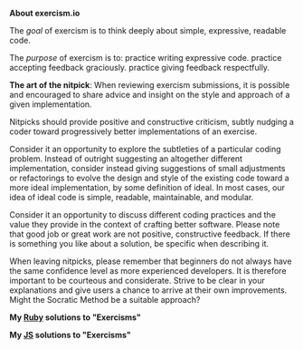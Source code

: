 **About exercism.io**

The *goal* of exercism is to think deeply about simple, expressive,
readable code.

The *purpose* of exercism is to:
practice writing expressive code.
practice accepting feedback graciously.
practice giving feedback respectfully.

**The art of the nitpick**:
When reviewing exercism submissions, it is possible and encouraged to
share advice and insight on the style and approach of a given
implementation.

Nitpicks should provide positive and constructive criticism, subtly
nudging a coder toward progressively better implementations of an
exercise.

Consider it an opportunity to explore the subtleties of a particular
coding problem.
Instead of outright suggesting an altogether different implementation,
consider instead giving suggestions of small adjustments or refactorings
to evolve the design and style of the existing code toward a more ideal
implementation, by some definition of ideal.
In most cases, our idea of ideal code is simple, readable, maintainable,
and modular.

Consider it an opportunity to discuss different coding practices and the
value they provide in the context of crafting better software.
Please note that good job or great work are not positive, constructive
feedback. If there is something you like about a solution, be specific
when describing it.

When leaving nitpicks, please remember that beginners do not always have
the same confidence level as more experienced developers. It is
therefore important to be courteous and considerate. Strive to be clear
in your explanations and give users a chance to arrive at their own
improvements. Might the Socratic Method be a suitable approach?

**My [Ruby](https://github.com/breethomas/exercisms/tree/master/ruby) solutions to "Exercisms"** 

**My [JS](https://github.com/breethomas/exercisms/tree/master/javascript) solutions to "Exercisms"**
